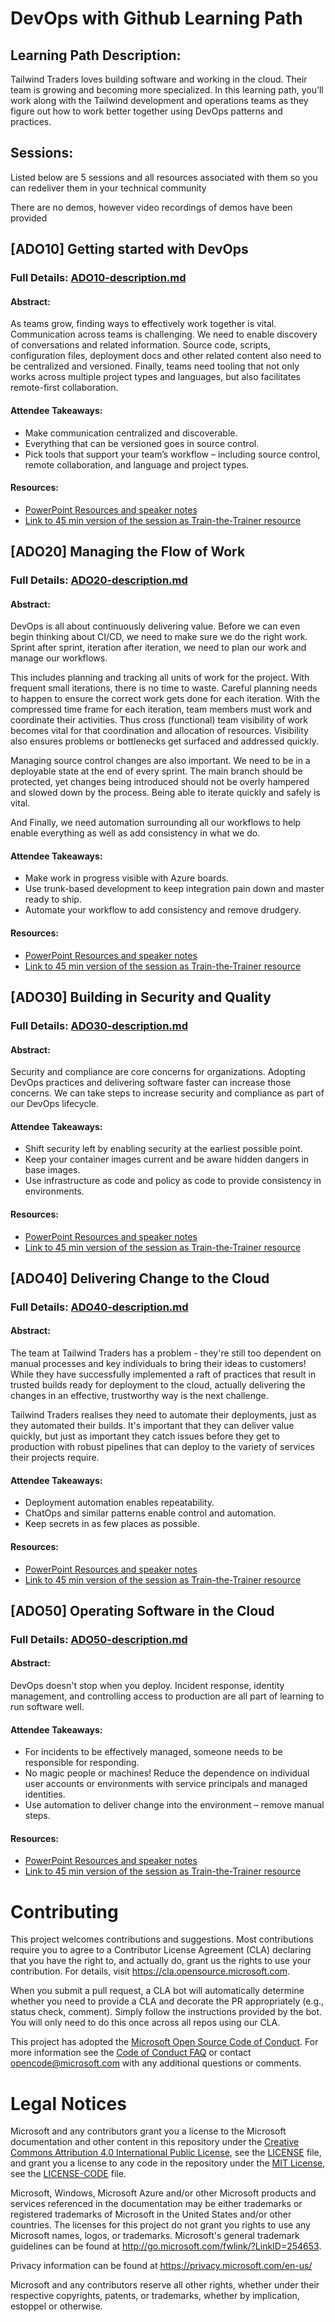 
# DevOps with Github Learning Path

## Learning Path Description:
Tailwind Traders loves building software and working in the cloud.  Their team is growing and becoming more specialized.  In this learning path, you’ll work along with the Tailwind development and operations teams as they figure out how to work better together using DevOps patterns and practices.

## Sessions:

Listed below are 5 sessions and all resources associated with them so you can redeliver them in your technical community

There are no demos, however video recordings of demos have been provided

## [ADO10] Getting started with DevOps

### **Full Details:** [ADO10-description.md](/ADO10-description.md)

#### **Abstract:**
As teams grow, finding ways to effectively work together is vital. Communication across teams is challenging. We need to enable discovery of conversations and related information. Source code, scripts, configuration files, deployment docs and other related content also need to be centralized and versioned. Finally, teams need tooling that not only works across multiple project types and languages, but also facilitates remote-first collaboration.

#### **Attendee Takeaways:**
* Make communication centralized and discoverable.
* Everything that can be versioned goes in source control.
* Pick tools that support your team’s workflow – including source control, remote collaboration, and language and project types.


#### **Resources:**
* [PowerPoint Resources and speaker notes](https://aka.ms/aaa/devops/slides/ado10)
* [Link to 45 min version of the session as Train-the-Trainer resource](https://aka.ms/aaa/devops/video/ado10)



## [ADO20] Managing the Flow of Work

### **Full Details:** [ADO20-description.md](/ADO20-description.md)


#### **Abstract:**
DevOps is all about continuously delivering value. Before we can even begin thinking about CI/CD, we need to make sure we do the right work. Sprint after sprint, iteration after iteration, we need to plan our work and manage our workflows. 

This includes planning and tracking all units of work for the project. With frequent small iterations, there is no time to waste. Careful planning needs to happen to ensure the correct work gets done for each iteration. With the compressed time frame for each iteration, team members must work and coordinate their activities. Thus cross (functional) team visibility of work becomes vital for that coordination and allocation of resources. Visibility also ensures problems or bottlenecks get surfaced and addressed quickly. 

Managing source control changes are also important. We need to be in a deployable state at the end of every sprint. The main branch should be protected, yet changes being introduced should not be overly hampered and slowed down by the process. Being able to iterate quickly and safely is vital. 

And Finally, we need automation surrounding all our workflows to help enable everything as well as add consistency in what we do. 

#### **Attendee Takeaways:**
* Make work in progress visible with Azure boards. 
* Use trunk-based development to keep integration pain down and master ready to ship. 
* Automate your workflow to add consistency and remove drudgery. 

#### **Resources:**
* [PowerPoint Resources and speaker notes](https://aka.ms/aaa/devops/slides/ado20)
* [Link to 45 min version of the session as Train-the-Trainer resource](https://aka.ms/aaa/devops/video/ado20)


## [ADO30] Building in Security and Quality

### **Full Details:** [ADO30-description.md](/ADO30-description.md)


#### **Abstract:**
Security and compliance are core concerns for organizations. Adopting DevOps practices and delivering software faster can increase those concerns. We can take steps to increase security and compliance as part of our DevOps lifecycle. 

#### **Attendee Takeaways:**
* Shift security left by enabling security at the earliest possible point. 
* Keep your container images current and be aware hidden dangers in base images. 
* Use infrastructure as code and policy as code to provide consistency in environments. 

#### **Resources:**
* [PowerPoint Resources and speaker notes](https://aka.ms/aaa/devops/slides/ado30)
* [Link to 45 min version of the session as Train-the-Trainer resource](https://aka.ms/aaa/devops/video/ado30)


## [ADO40] Delivering Change to the Cloud

### **Full Details:** [ADO40-description.md](/ADO40-description.md)


#### **Abstract:**
The team at Tailwind Traders has a problem - they're still too dependent on manual processes and key individuals to bring their ideas to customers! While they have successfully implemented a raft of practices that result in trusted builds ready for deployment to the cloud, actually delivering the changes in an effective, trustworthy way is the next challenge. 

Tailwind Traders realises they need to automate their deployments, just as they automated their builds. It's important that they can deliver value quickly, but just as important they catch issues before they get to production with robust pipelines that can deploy to the variety of services their projects require. 

#### **Attendee Takeaways:**
* Deployment automation enables repeatability. 
* ChatOps and similar patterns enable control and automation. 
* Keep secrets in as few places as possible. 

#### **Resources:**
* [PowerPoint Resources and speaker notes](https://aka.ms/aaa/devops/slides/ado40)
* [Link to 45 min version of the session as Train-the-Trainer resource](https://aka.ms/aaa/devops/video/ado40)


## [ADO50] Operating Software in the Cloud

### **Full Details:** [ADO50-description.md](/ADO50-description.md)


#### **Abstract:**
DevOps doesn't stop when you deploy. Incident response, identity management, and controlling access to production are all part of learning to run software well. 

#### **Attendee Takeaways:**
* For incidents to be effectively managed, someone needs to be responsible for responding. 
* No magic people or machines! Reduce the dependence on individual user accounts or environments with service principals and managed identities. 
* Use automation to deliver change into the environment – remove manual steps. 

#### **Resources:**
* [PowerPoint Resources and speaker notes](https://aka.ms/aaa/devops/slides/ado50)
* [Link to 45 min version of the session as Train-the-Trainer resource](https://aka.ms/aaa/devops/video/ado50)




# Contributing

This project welcomes contributions and suggestions.  Most contributions require you to agree to a
Contributor License Agreement (CLA) declaring that you have the right to, and actually do, grant us
the rights to use your contribution. For details, visit https://cla.opensource.microsoft.com.

When you submit a pull request, a CLA bot will automatically determine whether you need to provide
a CLA and decorate the PR appropriately (e.g., status check, comment). Simply follow the instructions
provided by the bot. You will only need to do this once across all repos using our CLA.

This project has adopted the [Microsoft Open Source Code of Conduct](https://opensource.microsoft.com/codeofconduct/).
For more information see the [Code of Conduct FAQ](https://opensource.microsoft.com/codeofconduct/faq/) or
contact [opencode@microsoft.com](mailto:opencode@microsoft.com) with any additional questions or comments.

# Legal Notices

Microsoft and any contributors grant you a license to the Microsoft documentation and other content
in this repository under the [Creative Commons Attribution 4.0 International Public License](https://creativecommons.org/licenses/by/4.0/legalcode),
see the [LICENSE](LICENSE) file, and grant you a license to any code in the repository under the [MIT License](https://opensource.org/licenses/MIT), see the
[LICENSE-CODE](LICENSE-CODE) file.

Microsoft, Windows, Microsoft Azure and/or other Microsoft products and services referenced in the documentation
may be either trademarks or registered trademarks of Microsoft in the United States and/or other countries.
The licenses for this project do not grant you rights to use any Microsoft names, logos, or trademarks.
Microsoft's general trademark guidelines can be found at http://go.microsoft.com/fwlink/?LinkID=254653.

Privacy information can be found at https://privacy.microsoft.com/en-us/

Microsoft and any contributors reserve all other rights, whether under their respective copyrights, patents,
or trademarks, whether by implication, estoppel or otherwise.
